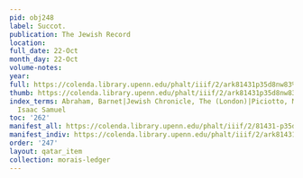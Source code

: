 ```yaml
---
pid: obj248
label: Succot.
publication: The Jewish Record
location:
full_date: 22-Oct
month_day: 22-Oct
volume-notes:
year:
full: https://colenda.library.upenn.edu/phalt/iiif/2/ark81431p35d8nw83%2FSHA256E-s7814189--c6d087b59b738cbe61db58078020dd4b9abeee85cbdfbe531dab9113762437de.jpeg/full/3500,/0/default.jpg
thumb: https://colenda.library.upenn.edu/phalt/iiif/2/ark81431p35d8nw83%2FSHA256E-s7814189--c6d087b59b738cbe61db58078020dd4b9abeee85cbdfbe531dab9113762437de.jpeg/full/!200,200/0/default.jpg
index_terms: Abraham, Barnet|Jewish Chronicle, The (London)|Piciotto, Moses Hayyim|Reggio,
  Isaac Samuel
toc: '262'
manifest_all: https://colenda.library.upenn.edu/phalt/iiif/2/81431-p35d8nw83/manifest
manifest_indiv: https://colenda.library.upenn.edu/phalt/iiif/2/ark81431p35d8nw83%2FSHA256E-s7814189--c6d087b59b738cbe61db58078020dd4b9abeee85cbdfbe531dab9113762437de.jpeg
order: '247'
layout: qatar_item
collection: morais-ledger
---
```

